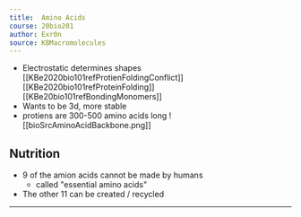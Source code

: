 ```yaml
---
title:  Amino Acids
course: 20bio201
author: Exr0n
source: KBMacromolecules
---
```


- Electrostatic determines shapes [[KBe2020bio101refProtienFoldingConflict]] [[KBe2020bio101refProteinFolding]] [[KBe20bio101refBondingMonomers]]
- Wants to be 3d, more stable
- protiens are 300-500 amino acids long 
![[bioSrcAminoAcidBackbone.png]]

## Nutrition
- 9 of the amion acids cannot be made by humans
	- called "essential amino acids"
- The other 11 can be created / recycled

---
